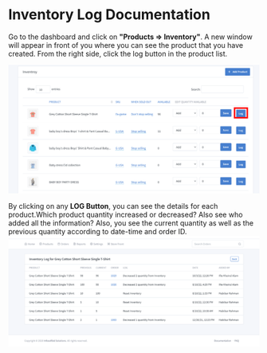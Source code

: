 # Inventory Log Documentation

Go to the dashboard and click on **"Products => Inventory"**. A new window will appear in front of you where you can see the product that you have created. From the right side, click the log button in the product list.

![image](img/31.png)

By clicking on any **LOG Button**, you can see the details for each product.Which product quantity increased or decreased? Also see who added all the information? Also, you see the current quantity as well as the previous quantity according to date-time and order ID.
![image](img/30.png)